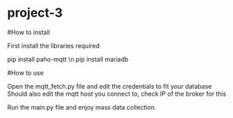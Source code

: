 # project-3

#How to install

First install the libraries required

pip install paho-mqtt \n
pip install mariadb

#How to use

Open the mqtt_fetch.py file and edit the credentials to fit your database
Should also edit the mqtt host you connect to, check IP of the broker for this

Run the main.py file and enjoy mass data collection.

